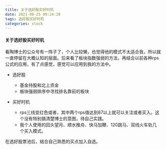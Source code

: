 ```yaml
---
title: 关于选好股买好时机
date: 2021-08-25 09:24:28
tags: 选好股买好时机
categories: stock
---
```


#### 关于选好股买好时机



看陶博士的公众号有一阵子了，个人比较懒，也觉得他的模式不太适合我，所以就一直停留在大概认知的层面。后来看了板块指数强弱的方法，再结合以前各种rps公式的应用，有了点感觉，感觉可以应用到我的方法中。

* 选好股
  * 基金持股和北上资金
  * 板块强弱排序中寻找排名靠前的板块

* 买好时机
  * rps三线变红色或者，其中两个rps值达到87以上就可以关注或者买入。这个没有特别搞清楚博士的意图，待自己实践。
  * 我个人使用的回头望月、顺水推舟、快马加鞭、120跳马、双线火车轨几个买入模式。

在选好股票池后，结合自己熟悉的买点加入自选。

